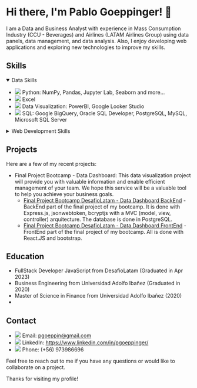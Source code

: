 # Hi there, I'm Pablo Goeppinger! 👋

I am a Data and Business Analyst with experience in Mass Consumption Industry (CCU - Beverages) and Airlines (LATAM Airlines Group) using data panels, data management, and data analysis.
Also, I enjoy developing web applications and exploring new technologies to improve my skills.

## Skills

<details open>
<summary>Data Skills</summary>
  <ul>
    <li><img src="https://img.icons8.com/color/24/000000/python.png"/> Python: NumPy, Pandas, Jupyter Lab, Seaborn and more...</li>
    <li><img src="https://img.icons8.com/color/24/000000/business.png"/> Excel</li>
    <li><img src="https://img.icons8.com/color/24/000000/graph.png"/> Data Visualization: PowerBI, Google Looker Studio</li>
    <li><img src="https://img.icons8.com/color/24/000000/database.png"/> SQL: Google BigQuery, Oracle SQL Developer, PostgreSQL, MySQL, Microsoft SQL Server</li>
  </ul>
</details>

<details>
<summary>Web Development Skills</summary>
  <ul>
    <li><img src="https://img.icons8.com/color/24/000000/javascript.png"/> JavaScript</li>
    <li><img src="https://img.icons8.com/color/24/000000/postgreesql.png"/> PostgreSQL</li>
    <li><img src="https://img.icons8.com/color/24/000000/express.png"/> Express</li>
    <li><img src="https://img.icons8.com/color/24/000000/react-native.png"/> React</li>
    <li><img src="https://img.icons8.com/color/24/000000/nodejs.png"/> Node.js</li>
    <li><img src="https://img.icons8.com/color/24/000000/html-5.png"/> HTML/CSS</li>
  </ul>
</details>

## Projects

Here are a few of my recent projects:
- Final Project Bootcamp - Data Dashboard: This data visualization project will provide you with valuable information and enable efficient management of your team. We hope this service will be a valuable tool to help you achieve your business goals.
  - [Final Project Bootcamp DesafioLatam - Data Dashboard BackEnd](https://github.com/Sherydan/backend-proyecto-final) - BackEnd part of the final project of my bootcamp. It is done with Express.js, jsonwebtoken, bcryptjs with a MVC (model, view, controller) arquitecture. The database is done in PostgreSQL.
  - [Final Project Bootcamp DesafioLatam - Data Dashboard FrontEnd](https://github.com/Sherydan/proyecto-final-frontend) - FrontEnd part of the final project of my bootcamp. All is done with React.JS and bootstrap.

## Education

- FullStack Developer JavaScript from DesafioLatam (Graduated in Apr 2023)
- Business Engineering from Universidad Adolfo Ibañez (Graduated in 2020)
- Master of Science in Finance from Universidad Adolfo Ibañez (2020)
- 
## Contact

- <img src="https://img.icons8.com/fluent/24/000000/email-open.png"/> Email: pgoeppin@gmail.com
- <img src="https://img.icons8.com/color/24/000000/linkedin.png"/> LinkedIn: https://www.linkedin.com/in/pgoeppinger/
- <img src="https://img.icons8.com/color/24/000000/phone.png"/> Phone: (+56) 973986696

Feel free to reach out to me if you have any questions or would like to collaborate on a project.

Thanks for visiting my profile!
